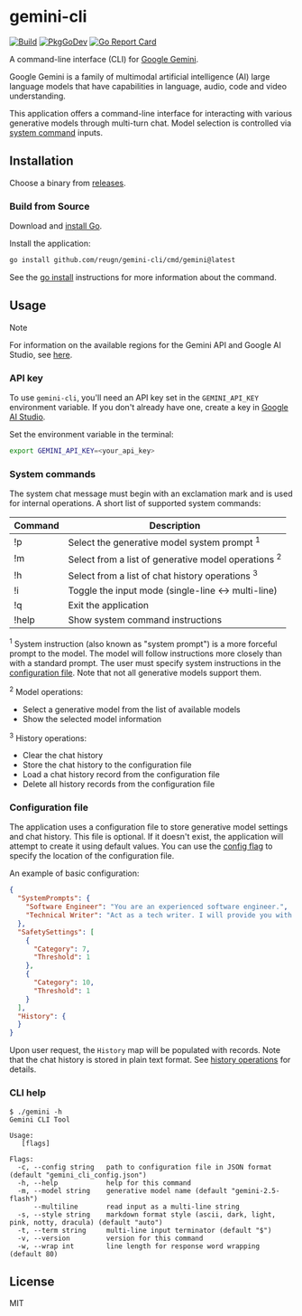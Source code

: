 # gemini-cli
[![Build](https://github.com/reugn/gemini-cli/actions/workflows/build.yml/badge.svg)](https://github.com/reugn/gemini-cli/actions/workflows/build.yml)
[![PkgGoDev](https://pkg.go.dev/badge/github.com/reugn/gemini-cli)](https://pkg.go.dev/github.com/reugn/gemini-cli)
[![Go Report Card](https://goreportcard.com/badge/github.com/reugn/gemini-cli)](https://goreportcard.com/report/github.com/reugn/gemini-cli)

A command-line interface (CLI) for [Google Gemini](https://deepmind.google/technologies/gemini/).

Google Gemini is a family of multimodal artificial intelligence (AI) large language models that have
capabilities in language, audio, code and video understanding.

This application offers a command-line interface for interacting with various generative models through
multi-turn chat. Model selection is controlled via [system command](#system-commands) inputs.

## Installation
Choose a binary from [releases](https://github.com/reugn/gemini-cli/releases).

### Build from Source
Download and [install Go](https://golang.org/doc/install).

Install the application:
```sh
go install github.com/reugn/gemini-cli/cmd/gemini@latest
```

See the [go install](https://go.dev/ref/mod#go-install) instructions for more information about the command.

## Usage
> [!NOTE]
> For information on the available regions for the Gemini API and Google AI Studio,
> see [here](https://ai.google.dev/available_regions#available_regions).

### API key
To use `gemini-cli`, you'll need an API key set in the `GEMINI_API_KEY` environment variable.
If you don't already have one, create a key in [Google AI Studio](https://makersuite.google.com/app/apikey).

Set the environment variable in the terminal:
```sh
export GEMINI_API_KEY=<your_api_key>
```

### System commands
The system chat message must begin with an exclamation mark and is used for internal operations.
A short list of supported system commands:

| Command | Description                                                    |
|---------|----------------------------------------------------------------|
| !p      | Select the generative model system prompt <sup>1</sup>         |
| !m      | Select from a list of generative model operations <sup>2</sup> |
| !h      | Select from a list of chat history operations <sup>3</sup>     |
| !i      | Toggle the input mode (single-line <-> multi-line)             |
| !q      | Exit the application                                           |
| !help   | Show system command instructions                               |

<sup>1</sup> System instruction (also known as "system prompt") is a more forceful prompt to the model.
The model will follow instructions more closely than with a standard prompt.
The user must specify system instructions in the [configuration file](#configuration-file).
Note that not all generative models support them.

<sup>2</sup> Model operations:
* Select a generative model from the list of available models
* Show the selected model information

<sup>3</sup> History operations:
* Clear the chat history
* Store the chat history to the configuration file
* Load a chat history record from the configuration file
* Delete all history records from the configuration file

### Configuration file
The application uses a configuration file to store generative model settings and chat history. This file is optional.
If it doesn't exist, the application will attempt to create it using default values. You can use the
[config flag](#cli-help) to specify the location of the configuration file.

An example of basic configuration:
```json
{
  "SystemPrompts": {
    "Software Engineer": "You are an experienced software engineer.",
    "Technical Writer": "Act as a tech writer. I will provide you with the basic steps of an app functionality, and you will come up with an engaging article on how to do those steps."
  },
  "SafetySettings": [
    {
      "Category": 7,
      "Threshold": 1
    },
    {
      "Category": 10,
      "Threshold": 1
    }
  ],
  "History": {
  }
}
```
Upon user request, the `History` map will be populated with records. Note that the chat history is stored in plain
text format. See [history operations](#system-commands) for details.

### CLI help
```console
$ ./gemini -h
Gemini CLI Tool

Usage:
   [flags]

Flags:
  -c, --config string   path to configuration file in JSON format (default "gemini_cli_config.json")
  -h, --help            help for this command
  -m, --model string    generative model name (default "gemini-2.5-flash")
      --multiline       read input as a multi-line string
  -s, --style string    markdown format style (ascii, dark, light, pink, notty, dracula) (default "auto")
  -t, --term string     multi-line input terminator (default "$")
  -v, --version         version for this command
  -w, --wrap int        line length for response word wrapping (default 80)
```

## License
MIT
